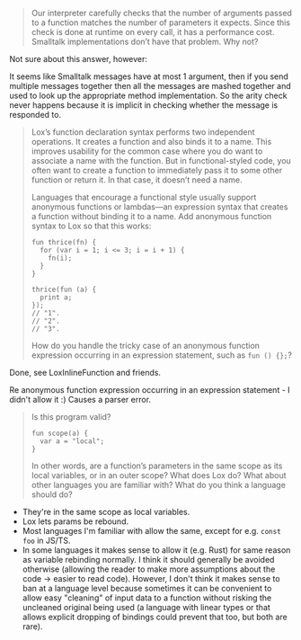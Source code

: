 > Our interpreter carefully checks that the number of arguments passed to a function matches the number of parameters it expects. Since this check is done at runtime on every call, it has a performance cost. Smalltalk implementations don’t have that problem. Why not?

Not sure about this answer, however: 

It seems like Smalltalk messages have at most 1 argument, then if you send multiple messages together then all the messages are mashed together and used to look up the appropriate method implementation. So the arity check never happens because it is implicit in checking whether the message is responded to. 


> Lox’s function declaration syntax performs two independent operations. It creates a function and also binds it to a name. This improves usability for the common case where you do want to associate a name with the function. But in functional-styled code, you often want to create a function to immediately pass it to some other function or return it. In that case, it doesn’t need a name.
> 
> Languages that encourage a functional style usually support anonymous functions or lambdas—an expression syntax that creates a function without binding it to a name. Add anonymous function syntax to Lox so that this works:
>
> ```
> fun thrice(fn) {
>   for (var i = 1; i <= 3; i = i + 1) {
>     fn(i);
>   }
> }
> 
> thrice(fun (a) {
>   print a;
> });
> // "1".
> // "2".
> // "3".
> ```
> 
> How do you handle the tricky case of an anonymous function expression occurring in an expression statement, such as `fun () {};`?

Done, see LoxInlineFunction and friends.

Re anonymous function expression occurring in an expression statement - I didn't allow it :) Causes a parser error.

> Is this program valid?
>
> ```
> fun scope(a) {
>   var a = "local";
> }
> ```
>
> In other words, are a function’s parameters in the same scope as its local variables, or in an outer scope? What does Lox do? What about other languages you are familiar with? What do you think a language should do?

* They're in the same scope as local variables.
* Lox lets params be rebound.
* Most languages I'm familiar with allow the same, except for e.g. `const foo` in JS/TS.
* In some languages it makes sense to allow it (e.g. Rust) for same reason as variable rebinding normally. I think it should generally be avoided otherwise (allowing the reader to make more assumptions about the code -> easier to read code). However, I don't think it makes sense to ban at a language level because sometimes it can be convenient to allow easy "cleaning" of input data to a function without risking the uncleaned original being used (a language with linear types or that allows explicit dropping of bindings could prevent that too, but both are rare).